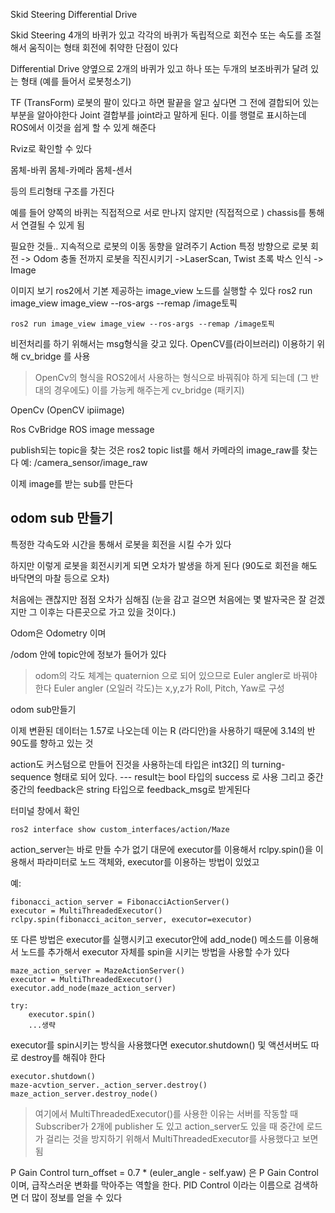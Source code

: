 
Skid Steering
Differential Drive 

Skid Steering
4개의 바퀴가 있고 각각의 바퀴가 독립적으로 회전수 또는 속도를 조절해서 움직이는 형태
회전에 취약한 단점이 있다

Differential Drive 
양옆으로 2개의 바퀴가 있고 하나 또는 두개의 보조바퀴가 달려 있는 형태
(예를 들어서 로봇청소기)


TF (TransForm)
로봇의 팔이 있다고 하면 팔끝을 알고 싶다면 그 전에 결합되어 있는 부분을 알아야한다
Joint 결합부를 joint라고 말하게 된다. 이를 행렬로 표시하는데 
ROS에서 이것을 쉽게 할 수 있게 해준다

Rviz로 확인할 수 있다


몸체-바퀴
몸체-카메라
몸체-센서

등의 트리형태 구조를 가진다

예를 들어 양쪽의 바퀴는 직접적으로 서로 만나지 않지만 (직접적으로 )
chassis를 통해서 연결될 수 있게 됨


필요한 것들..
지속적으로 로봇의 이동 동향을 알려주기 Action
특정 방향으로 로봇 회전 -> Odom
충돌 전까지 로봇을 직진시키기 ->LaserScan, Twist
초록 박스 인식 -> Image


이미지 보기
ros2에서 기본 제공하는 image_view 노드를 실행할 수 있다
ros2 run image_view image_view --ros-args --remap /image토픽
```
ros2 run image_view image_view --ros-args --remap /image토픽
```

비전처리를 하기 위해서는 msg형식을 갖고 있다.
OpenCV를(라이브러리) 이용하기 위해 cv_bridge 를 사용

> OpenCv의 형식을 ROS2에서 사용하는 형식으로 바꿔줘야 하게 되는데 (그 반대의 경우에도)
이를 가능케 해주는게 cv_bridge (패키지)

OpenCv (OpenCV ipiimage)

Ros CvBridge
    ROS image message


publish되는 topic을 찾는 것은
ros2 topic list를 해서 
카메라의 image_raw를 찾는다
예: /camera_sensor/image_raw


이제 image를 받는 sub를 만든다


## odom sub 만들기

특정한 각속도와 시간을 통해서 로봇을 회전을 시킬 수가 있다

하지만 이렇게 로봇을 회전시키게 되면 오차가 발생을 하게 된다 
(90도로 회전을 해도 바닥면의 마찰 등으로 오차)

처음에는 괜찮지만 점점 오차가 심해짐
(눈을 감고 걸으면 처음에는 몇 발자국은 잘 걷겠지만 그 이후는 다른곳으로 가고 있을 것이다.)

Odom은 Odometry 이며

/odom 안에 topic안에 정보가 들어가 있다 

> odom의 각도 체계는 quaternion 으로 되어 있으므로  Euler angler로 바꿔야 한다
Euler angler (오일러 각도)는 x,y,z가 Roll, Pitch, Yaw로 구성

odom sub만들기


이제 변환된 데이터는 1.57로 나오는데 이는 R (라디안)을 사용하기 때문에 3.14의 반
90도를 향하고 있는 것


action도 커스텀으로 만들어 진것을 사용하는데 
타입은 int32[] 의 turning-sequence 형태로 되어 있다. --- result는 bool 타입의 success 로 사용
그리고 중간중간의 feedback은 string 타입으로 feedback_msg로 받게된다

터미널 창에서 확인 
```
ros2 interface show custom_interfaces/action/Maze
```

action_server는 바로 만들 수가 없기 대문에 executor를 이용해서 
rclpy.spin()을 이용해서 파라미터로 노드 객체와, executor를 이용하는 방법이 있었고

예: 
```
fibonacci_action_server = FibonacciActionServer()
executor = MultiThreadedExecutor()
rclpy.spin(fibonacci_aciton_server, executor=executor)
```


또 다른 방법은 executor를 실행시키고 executor안에 add_node() 메소드를 이용해서 
노드를 추가해서 executor 자체를 spin을 시키는 방법을 사용할 수가 있다
```
maze_action_server = MazeActionServer()
executor = MultiThreadedExecutor()
executor.add_node(maze_action_server)

try:
    executor.spin()
    ...생략
```

executor를 spin시키는 방식을 사용했다면 executor.shutdown() 및 
액션서버도 따로 destroy를 해줘야 한다
```
executor.shutdown()
maze-acvtion_server._action_server.destroy()
maze_action_server.destroy_node()
```

> 여기에서 MultiThreadedExecutor()를 사용한 이유는 서버를 작동할 때 
Subscriber가 2개에 publisher 도 있고 action_server도 있을 때 중간에 
로드가 걸리는 것을 방지하기 위해서 MultiThreadedExecutor를 사용했다고 보면 됨



P Gain Control
turn_offset = 0.7 * (euler_angle - self.yaw) 은 P Gain Control 이며, 급작스러운
변화를 막아주는 역할을 한다. PID Control 이라는 이름으로 검색하면 더 많이 정보를 얻을 수 있다










